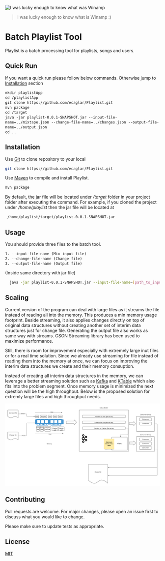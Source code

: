 ![I was lucky enough to know what was Winamp](https://cdn.theatlantic.com/thumbor/4z2POkjuJrgRnOXLyL9-ttxFJmA=/570x243/media/img/posts/2013/12/winamp/original.jpg)

> I was lucky enough to know what is Winamp :)

# Batch Playlist Tool

Playlist is a batch processing tool for playlists, songs and users.

## Quick Run
If you want a quick run please follow below commands. Otherwise jump to [Installation](https://github.com/ecaglar/Playlist/blob/main/README.md#installation) section

```
mkdir playlistApp
cd /playlistApp
git clone https://github.com/ecaglar/Playlist.git
mvn package
cd /target
java -jar playlist-0.0.1-SNAPSHOT.jar --input-file-name=../mixtape.json --change-file-name=../changes.json --output-file-name=../output.json
cd ..
```

## Installation

Use  [Git](https://git-scm.com/) to clone repository to your local

```bash
git clone https://github.com/ecaglar/Playlist.git
```

Use  [Maven](https://maven.apache.org/) to compile and install Playlist.

```bash
mvn package
```
By default, the jar file will be located under */target* folder in your project folder after executing the command.
For example, if you cloned the project under */home/playlist* then the jar file will be located at
```bash
 /home/playlist/target/playlist-0.0.1-SNAPSHOT.jar
 ```
## Usage

You should provide three files to the batch tool.
```
1. --input-file-name (Mix input file)
2. --change-file-name (Change file)
3. --output-file-name (Output file)
```

(Inside same directory with jar file)

```bash
  java -jar playlist-0.0.1-SNAPSHOT.jar --input-file-name=[path_to_input_file] --change-file-name=[path-to-change_file] --output-file-name=[path_to_output_file]
```

## Scaling

Current version of the program can deal with large files as it streams the file instead of reading all into the memory. This produces a min memory usage footprint. Beside streaming, it also applies changes directly on top of original data structures without creating another set of interim data structures just for change file. Generating the output file also works as same way with streams. GSON Streaming library has been used to maximize performance. 

Still, there is room for improvement especially with extremely large inut files or for a real time solution. Since we already use streaming for file instead of reading them into the memory at once, we can focus on improving the interim data structures we create and their memory consuption.

Instead of creating all interim data structures in the memory, we can leverage a better streaming solution such as [Kafka](https://kafka.apache.org/) and [KTable](https://www.confluent.io/blog/kafka-streams-tables-part-1-event-streaming) which also fits into the problem segment. Once memory usage is minimized the next question will be the high throughput. Below is the proposed solution for extremly large files and high throughput needs. 

![Scale](https://github.com/ecaglar/Playlist/blob/main/Scale2.png)

## Contributing
Pull requests are welcome. For major changes, please open an issue first to discuss what you would like to change.

Please make sure to update tests as appropriate.

## License
[MIT](https://choosealicense.com/licenses/mit/)
